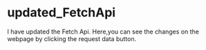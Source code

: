 # updated_FetchApi
I have updated the Fetch Api. Here,you can see the changes on the webpage by clicking the request data button.
